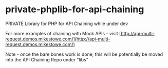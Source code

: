 # private-phplib-for-api-chaining
PRIVATE Library for PHP for API Chaining while under dev

For more examples of chaining with Mock APIs - visit [http://api-multi-request.demos.mikestowe.com/](http://api-multi-request.demos.mikestowe.com/)

Note - once the bare bones work is done, this will be potentially be moved into the API Chaining Repo under "libs"

